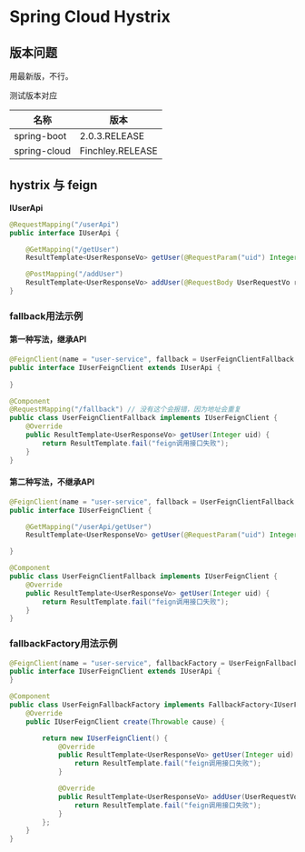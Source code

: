 # Spring Cloud Hystrix

## 版本问题

用最新版，不行。

测试版本对应

|名称|版本|
| --- | --- |
| spring-boot | 2.0.3.RELEASE |
| spring-cloud | Finchley.RELEASE |

## hystrix 与 feign

**IUserApi**

```java
@RequestMapping("/userApi")
public interface IUserApi {

    @GetMapping("/getUser")
    ResultTemplate<UserResponseVo> getUser(@RequestParam("uid") Integer uid);

    @PostMapping("/addUser")
    ResultTemplate<UserResponseVo> addUser(@RequestBody UserRequestVo requestVo);
}
```

### fallback用法示例

#### 第一种写法，继承API

```java
@FeignClient(name = "user-service", fallback = UserFeignClientFallback.class)
public interface IUserFeignClient extends IUserApi {
    
}
```

```java
@Component
@RequestMapping("/fallback") // 没有这个会报错，因为地址会重复
public class UserFeignClientFallback implements IUserFeignClient {
    @Override
    public ResultTemplate<UserResponseVo> getUser(Integer uid) {
        return ResultTemplate.fail("feign调用接口失败");
    }
}
```

#### 第二种写法，不继承API

```java
@FeignClient(name = "user-service", fallback = UserFeignClientFallback.class)
public interface IUserFeignClient {

    @GetMapping("/userApi/getUser")
    ResultTemplate<UserResponseVo> getUser(@RequestParam("uid") Integer uid);

}
```

```java
@Component
public class UserFeignClientFallback implements IUserFeignClient {
    @Override
    public ResultTemplate<UserResponseVo> getUser(Integer uid) {
        return ResultTemplate.fail("feign调用接口失败");
    }
}
```

### fallbackFactory用法示例

```java
@FeignClient(name = "user-service", fallbackFactory = UserFeignFallbackFactory.class)
public interface IUserFeignClient extends IUserApi {
}
```

```java
@Component
public class UserFeignFallbackFactory implements FallbackFactory<IUserFeignClient> {
    @Override
    public IUserFeignClient create(Throwable cause) {

        return new IUserFeignClient() {
            @Override
            public ResultTemplate<UserResponseVo> getUser(Integer uid) {
                return ResultTemplate.fail("feign调用接口失败");
            }

            @Override
            public ResultTemplate<UserResponseVo> addUser(UserRequestVo requestVo) {
                return ResultTemplate.fail("feign调用接口失败");
            }
        };
    }
}

```